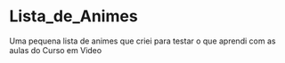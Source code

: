 # Lista_de_Animes
 Uma pequena lista de animes que criei para testar o que aprendi com as aulas do Curso em Video
